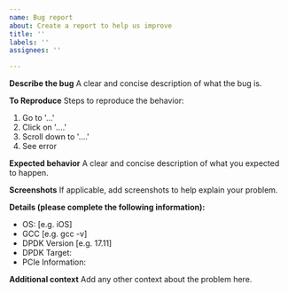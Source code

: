 ```yaml
---
name: Bug report
about: Create a report to help us improve
title: ''
labels: ''
assignees: ''

---
```


**Describe the bug**
A clear and concise description of what the bug is.

**To Reproduce**
Steps to reproduce the behavior:
1. Go to '...'
2. Click on '....'
3. Scroll down to '....'
4. See error

**Expected behavior**
A clear and concise description of what you expected to happen.

**Screenshots**
If applicable, add screenshots to help explain your problem.

**Details (please complete the following information):**
 - OS: [e.g. iOS]
 - GCC [e.g. gcc -v]
 - DPDK Version [e.g. 17.11]
 - DPDK Target:
 - PCIe Information:

**Additional context**
Add any other context about the problem here.
